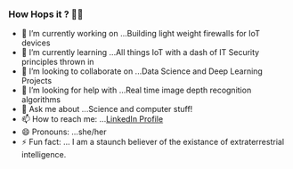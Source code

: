 ### How Hops it ? :female_detective:

- 🔭 I’m currently working on ...Building light weight firewalls for IoT devices
- 🌱 I’m currently learning ...All things IoT with a dash of IT Security principles thrown in
- 👯 I’m looking to collaborate on ...Data Science and Deep Learning Projects
- 🤔 I’m looking for help with ...Real time image depth recognition algorithms
- 💬 Ask me about ...Science and computer stuff!
- 📫 How to reach me: ...[LinkedIn Profile](https://www.linkedin.com/in/harshita-chadha-1b8576163/)
- 😄 Pronouns: ...she/her
- ⚡ Fun fact: ... I am a staunch believer of the existance of extraterrestrial intelligence.

